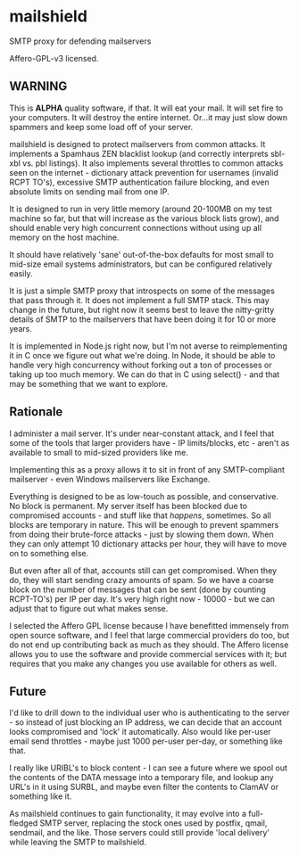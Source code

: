 mailshield
==========

SMTP proxy for defending mailservers

Affero-GPL-v3 licensed.

WARNING
-------

This is **ALPHA** quality software, if that. It will eat your mail. It will set fire to your computers. It will 
destroy the entire internet. Or...it may just slow down spammers and keep some load off of your server.

mailshield is designed to protect mailservers from common attacks. It implements a Spamhaus ZEN blacklist lookup
(and correctly interprets sbl-xbl vs. pbl listings). It also implements several throttles to common attacks seen
on the internet - dictionary attack prevention for usernames (invalid RCPT TO's), excessive SMTP authentication failure
blocking, and even absolute limits on sending mail from one IP.

It is designed to run in very little memory (around 20-100MB on my test machine so far, but that will increase as the
various block lists grow), and should enable very high concurrent connections without using up all memory on the host 
machine.

It should have relatively 'sane' out-of-the-box defaults for most small to mid-size email systems administrators, but
can be configured relatively easily.

It is just a simple SMTP proxy that introspects on some of the messages that pass through it. It does not implement a
full SMTP stack. This may change in the future, but right now it seems best to leave the nitty-gritty details of SMTP
to the mailservers that have been doing it for 10 or more years.

It is implemented in Node.js right now, but I'm not averse to reimplementing it in C once we figure out what we're 
doing. In Node, it should be able to handle very high concurrency without forking out a ton of processes or taking up
too much memory. We can do that in C using select() - and that may be something that we want to explore.

Rationale
---------

I administer a mail server. It's under near-constant attack, and I feel that some of the tools that larger providers
have - IP limits/blocks, etc - aren't as available to small to mid-sized providers like me.

Implementing this as a proxy allows it to sit in front of any SMTP-compliant mailserver - even Windows mailservers
like Exchange.

Everything is designed to be as low-touch as possible, and conservative. No block is permanent. My server itself has
been blocked due to compromised accounts - and stuff like that _happens_, sometimes. So all blocks are temporary in 
nature. This will be enough to prevent spammers from doing their brute-force attacks - just by slowing them down. 
When they can only attempt 10 dictionary attacks per hour, they will have to move on to something else.

But even after all of that, accounts still can get compromised. When they do, they will start sending crazy amounts
of spam. So we have a coarse block on the number of messages that can be sent (done by counting RCPT-TO's) per IP 
per day. It's very high right now - 10000 - but we can adjust that to figure out what makes sense.

I selected the Affero GPL license because I have benefitted immensely from open source software, and I feel that
large commercial providers do too, but do not end up contributing back as much as they should. The Affero license
allows you to use the software and provide commercial services with it; but requires that you make any changes you
use available for others as well.

Future
------

I'd like to drill down to the individual user who is authenticating to the server - so instead of just blocking an IP
address, we can decide that an account looks compromised and 'lock' it automatically. Also would like per-user 
email send throttles - maybe just 1000 per-user per-day, or something like that.

I really like URIBL's to block content - I can see a future where we spool out the contents of the DATA message into a
temporary file, and lookup any URL's in it using SURBL, and maybe even filter the contents to ClamAV or something like
it.

As mailshield continues to gain functionality, it may evolve into a full-fledged SMTP server, replacing the stock
ones used by postfix, qmail, sendmail, and the like. Those servers could still provide 'local delivery' while leaving
the SMTP to mailshield.

